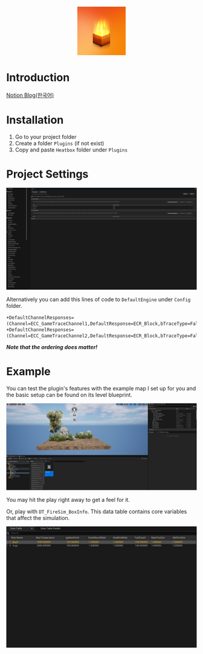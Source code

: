 <p align="center">
  <img width="128" height="128" src="images/logo.png">
</p>

# Introduction
[Notion Blog(한국어)](https://cuboid-tarantula-e0b.notion.site/Real-Time-Heat-Diffusion-4027725cc9e547aea4269ecee8bc0f40?pvs=4)

# Installation
1. Go to your project folder
2. Create a folder `Plugins` (if not exist)
3. Copy and paste `Heatbox` folder under `Plugins`

# Project Settings

![alt_text](images/CollisionSettings.png "Collision Settings")

Alternatively you can add this lines of code to `DefaultEngine` under `Config` folder.
```
+DefaultChannelResponses=(Channel=ECC_GameTraceChannel1,DefaultResponse=ECR_Block,bTraceType=False,bStaticObject=False,Name="Flammable")
+DefaultChannelResponses=(Channel=ECC_GameTraceChannel2,DefaultResponse=ECR_Block,bTraceType=False,bStaticObject=False,Name="Burning")
```
***Note that the ordering does matter!***

# Example
You can test the plugin's features with the example map I set up for you and the basic setup can be found on its level blueprint.

![alt_text](images/ExampleMap.png "Example Map")

You may hit the play right away to get a feel for it.

Or, play with `DT_FireSim_BoxInfo`. This data table contains core variables that affect the simulation.

![alt_text](images/DataTable.png "Data Table")
